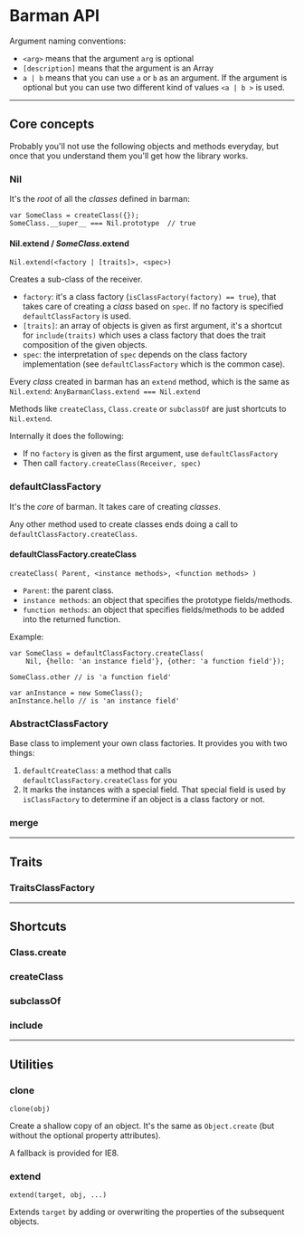 Barman API
==========

Argument naming conventions:

* `<arg>` means that the argument `arg` is optional
* `[description]` means that the argument is an Array
* `a | b` means that you can use `a` or `b` as an argument. If the argument is optional but you can use two different kind of values `<a | b >` is used.

----

Core concepts
-------------

Probably you'll not use the following objects and methods everyday, but once that you understand them you'll get how the library works.

### Nil

It's the _root_ of all the _classes_ defined in barman:

	var SomeClass = createClass({}); 
	SomeClass.__super__ === Nil.prototype  // true
    
#### Nil.extend / _SomeClass_.extend


	Nil.extend(<factory | [traits]>, <spec>)

Creates a sub-class of the receiver. 

* `factory`: it's a class factory (`isClassFactory(factory) == true`), that takes care of creating a _class_ based on `spec`. If no factory is specified `defaultClassFactory` is used.
* `[traits]`: an array of objects is given as first argument, it's a shortcut for `include(traits)` which uses a class factory that does the trait composition of the given objects.
* `spec`: the interpretation of `spec` depends on the class factory implementation (see `defaultClassFactory` which is the common case).

Every _class_ created in barman has an `extend` method, which is the same as `Nil.extend`: `AnyBarmanClass.extend === Nil.extend`

Methods like `createClass`, `Class.create` or `subclassOf` are just shortcuts to `Nil.extend`.

Internally it does the following:

* If no `factory` is given as the first argument, use `defaultClassFactory`
* Then call `factory.createClass(Receiver, spec)`

### defaultClassFactory

It's the *core* of barman. It takes care of creating _classes_.

Any other method used to create classes ends doing a call to `defaultClassFactory.createClass`.

#### defaultClassFactory.createClass

	createClass( Parent, <instance methods>, <function methods> )

* `Parent`: the parent class.
* `instance methods`: an object that specifies the prototype fields/methods.
* `function methods`: an object that specifies fields/methods to be added into the returned function.

Example:

	var SomeClass = defaultClassFactory.createClass(
		Nil, {hello: 'an instance field'}, {other: 'a function field'});

	SomeClass.other // is 'a function field'
	
	var anInstance = new SomeClass();
	anInstance.hello // is 'an instance field'
	
### AbstractClassFactory

Base class to implement your own class factories. It provides you with two things:

1. `defaultCreateClass`: a method that calls `defaultClassFactory.createClass` for you
2. It marks the instances with a special field. That special field is used by `isClassFactory` to determine if an object is a class factory or not.

### merge

----

Traits
------

### TraitsClassFactory

----

Shortcuts
---------

### Class.create

### createClass

### subclassOf

### include

----

Utilities	
----------

### clone

	clone(obj)
	
Create a shallow copy of an object. It's the same as `Object.create` (but without the optional property attributes). 

A fallback is provided for IE8.

### extend

	extend(target, obj, ...)

Extends `target` by adding or overwriting the properties of the subsequent objects. 



